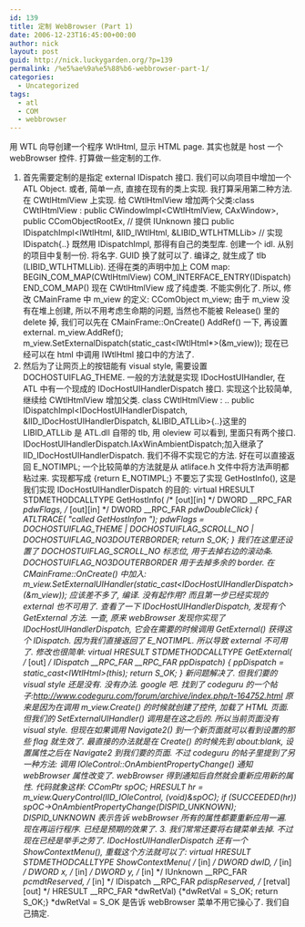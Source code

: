 ```yaml
---
id: 139
title: 定制 WebBrowser (Part 1)
date: 2006-12-23T16:45:00+00:00
author: nick
layout: post
guid: http://nick.luckygarden.org/?p=139
permalink: /%e5%ae%9a%e5%88%b6-webbrowser-part-1/
categories:
  - Uncategorized
tags:
  - atl
  - COM
  - webbrowser
---
```

用 WTL 向导创建一个程序 WtlHtml, 显示 HTML page. 其实也就是 host 一个 webBrowser 控件. 打算做一些定制的工作. 
1. 首先需要定制的是指定 external IDispatch 接口. 我们可以向项目中增加一个 ATL Object. 或者, 简单一点, 直接在现有的类上实现. 我打算采用第二种方法. 在 CWtlHtmlView 上实现. 给 CWtlHtmlView 增加两个父类:class CWtlHtmlView :  public CWindowImpl<CWtlHtmlView, CAxWindow>, public CComObjectRootEx<CComSingleThreadModel>, // 提供 IUnknown 接口 public IDispatchImpl<IWtlHtml, &IID_IWtlHtml, &LIBID_WTLHTMLLib> // 实现 IDispatch{..}
既然用 IDispatchImpl, 那得有自己的类型库. 创建一个 idl. 从别的项目中复制一份. 将名字. GUID 换了就可以了. 编译之, 就生成了 tlb (LIBID_WTLHTMLLib). 还得在类的声明中加上 COM map: BEGIN_COM_MAP(CWtlHtmlView)  COM_INTERFACE_ENTRY(IDispatch) END_COM_MAP() 现在 CWtlHtmlView 成了纯虚类. 不能实例化了. 所以, 修改 CMainFrame 中 m_view 的定义: CComObject<CWtlHtmlView> m_view; 由于 m_view 没有在堆上创建, 所以不用考虑生命期的问题, 当然也不能被 Release() 里的 delete 掉, 我们可以先在 CMainFrame::OnCreate() AddRef() 一下, 再设置 external. 
 m_view.AddRef(); m_view.SetExternalDispatch(static_cast<IWtlHtml*>(&m_view)); 现在已经可以在 html 中调用 IWtlHtml 接口中的方法了.  
2. 然后为了让网页上的按钮能有 visual style, 需要设置 DOCHOSTUIFLAG_THEME. 一般的方法就是实现 IDocHostUIHandler, 在 ATL 中有一个现成的 IDocHostUIHandlerDispatch 接口. 实现这个比较简单, 继续给 CWtlHtmlView 增加父类. class CWtlHtmlView :  .. public IDispatchImpl<IDocHostUIHandlerDispatch, &IID_IDocHostUIHandlerDispatch, &LIBID_ATLLib>{..}这里的 LIBID_ATLLib 是 ATL.dll 自带的 tlb, 用 oleview 可以看到, 里面只有两个接口. IDocHostUIHandlerDispatch.IAxWinAmbientDispatch;加入继承了 IID_IDocHostUIHandlerDispatch. 我们不得不实现它的方法. 好在可以直接返回 E_NOTIMPL; 一个比较简单的方法就是从 atliface.h 文件中将方法声明都粘过来. 实现都写成 {return E_NOTIMPL;} 不要忘了实现 GetHostInfo(), 这是我们实现 IDocHostUIHandlerDispatch 的目的:
    virtual HRESULT STDMETHODCALLTYPE GetHostInfo(         /* [out][in] */ DWORD __RPC_FAR *pdwFlags,        /* [out][in] */ DWORD __RPC_FAR *pdwDoubleClick) {  ATLTRACE( "called GetHostInfon ");     *pdwFlags = DOCHOSTUIFLAG_THEME | DOCHOSTUIFLAG_SCROLL_NO | DOCHOSTUIFLAG_NO3DOUTERBORDER;  return S_OK; } 
我们在这里还设置了 DOCHOSTUIFLAG_SCROLL_NO 标志位, 用于去掉右边的滚动条. DOCHOSTUIFLAG_NO3DOUTERBORDER 用于去掉多余的 border. 在 CMainFrame::OnCreate() 中加入: m_view.SetExternalUIHandler(static_cast<IDocHostUIHandlerDispatch*>(&m_view)); 应该差不多了, 编译. 没有起作用? 而且第一步已经实现的 external 也不可用了. 查看了一下 IDocHostUIHandlerDispatch, 发现有个 GetExternal 方法. 一查, 原来 webBrowser 发现你实现了 IDocHostUIHandlerDispatch, 它会在需要的时候调用 GetExternal() 获得这个 IDispatch. 因为我们直接返回了 E_NOTIMPL.  所以导致 external 不可用了. 修改也很简单:    virtual HRESULT STDMETHODCALLTYPE GetExternal(         /* [out] */ IDispatch __RPC_FAR *__RPC_FAR *ppDispatch) {  *ppDispatch = static_cast<IWtlHtml*>(this);   return S_OK; } 
新问题解决了. 但我们要的 visual style 还是没有. 没有办法. google 吧. 找到了 codeguru 的一个帖子:<a href="http://www.codeguru.com/forum/archive/index.php/t-164752.html">http://www.codeguru.com/forum/archive/index.php/t-164752.html</a>  原来是因为在调用 m_view.Create() 的时候就创建了控件, 加载了 HTML 页面. 但我们的 SetExternalUIHandler() 调用是在这之后的. 所以当前页面没有 visual style. 但现在如果调用 Navigate2() 到一个新页面就可以看到设置的那些 flag 就生效了. 最直接的办法就是在 Create() 的时候先到 about:blank, 设置属性之后在 Navigate2 到我们要的页面. 不过 codeguru 的帖子里提到了另一种方法: 调用 IOleControl::OnAmbientPropertyChange() 通知 webBrowser 属性改变了. webBrowser 得到通知后自然就会重新应用新的属性. 代码就象这样:  CComPtr<IOleControl> spOC;  HRESULT hr = m_view.QueryControl(IID_IOleControl, (void**)&spOC);  if (SUCCEEDED(hr))   spOC->OnAmbientPropertyChange(DISPID_UNKNOWN); DISPID_UNKNOWN 表示告诉 webBrowser 所有的属性都要重新应用一遍. 现在再运行程序. 已经是预期的效果了.  3. 我们常常还要将右键菜单去掉. 不过现在已经是举手之劳了. IDocHostUIHandlerDispatch 还有一个 ShowContextMenu(), 重载这个方法就可以了:    virtual HRESULT STDMETHODCALLTYPE ShowContextMenu(         /* [in] */ DWORD dwID,        /* [in] */ DWORD x,        /* [in] */ DWORD y,        /* [in] */ IUnknown __RPC_FAR *pcmdtReserved,        /* [in] */ IDispatch __RPC_FAR *pdispReserved,        /* [retval][out] */ HRESULT __RPC_FAR *dwRetVal)  {*dwRetVal = S_OK; return S_OK;}     *dwRetVal = S_OK 是告诉 webBrowser 菜单不用它操心了. 我们自己搞定. 
